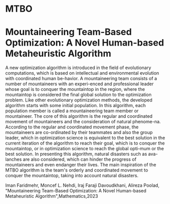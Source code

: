 # MTBO
# Mountaineering Team-Based Optimization: A Novel Human-based Metaheuristic Algorithm  
 
 
A new optimization algorithm is introduced in the field of evolutionary computations, which is based on intellectual and environmental evolution with coordinated human be-havior. A mountaineering team consists of a number of mountaineers with an experi-enced and professional leader whose goal is to conquer the mountaintop in the region, where the mountaintop is considered the final global solution to the optimization problem. Like other evolutionary optimization methods, the developed algorithm starts with some initial population. In this algorithm, each population member is called a mountaineering team member or mountaineer. The core of this algorithm is the regular and coordinated movement of mountaineers and the consideration of natural phenome-na. According to the regular and coordinated movement phase, the mountaineers are co-ordinated by their teammates and also the group leader, which in optimization science is equivalent to the best solution in the current iteration of the algorithm to reach their goal, which is to conquer the mountaintop, or in optimization science to reach the global opti-mum or the best solution. In presenting this algorithm, natural disasters such as ava-lanches are also considered, which can hinder the progress of mountaineers and even endanger their lives. The main inspiration of the MTBO algorithm is the team's orderly and coordinated movement to conquer the mountaintop, taking into account natural disasters.



Iman Faridmehr, Moncef L. Nehdi, Iraj Faraji Davoudkhani, Alireza Poolad, "Mountaineering Team-Based Optimization: A Novel Human-based Metaheuristic Algorithm",Mathematics,2023
